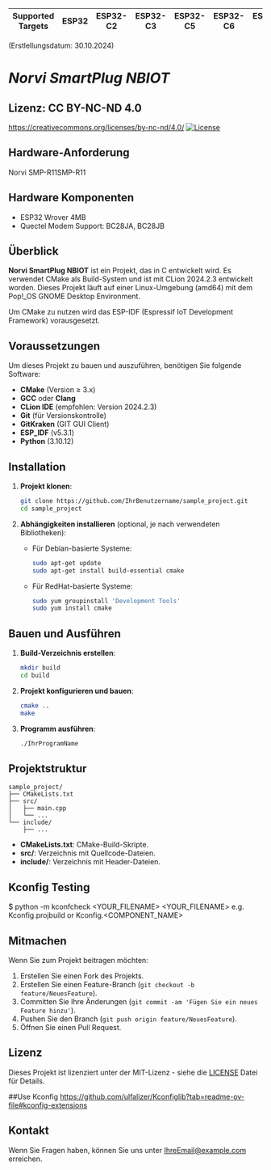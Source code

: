 | Supported Targets | ESP32 | ESP32-C2 | ESP32-C3 | ESP32-C5 | ESP32-C6 | ESP32-H2 | ESP32-P4 | ESP32-S2 | ESP32-S3 |
| ----------------- | ----- | -------- | -------- | -------- | -------- | -------- | -------- | -------- | -------- |
(Erstlellungsdatum: 30.10.2024)
# _Norvi SmartPlug NBIOT_

## Lizenz: CC BY-NC-ND 4.0
https://creativecommons.org/licenses/by-nc-nd/4.0/
[![License](https://img.shields.io/badge/LICENSE%20CC%20BY-NC-ND%20)](https://github.com/idleberg/Creative-Commons-Markdown/blob/master/4.0/by-nc-nd.markdown)



## Hardware-Anforderung
Norvi SMP-R11SMP-R11

## Hardware Komponenten 
- ESP32 Wrover 4MB
- Quectel Modem Support: BC28JA, BC28JB

## Überblick

**Norvi SmartPlug NBIOT** ist ein Projekt, das in C entwickelt wird. Es verwendet CMake als Build-System und ist mit CLion 2024.2.3 entwickelt worden. Dieses Projekt läuft auf einer Linux-Umgebung (amd64) mit dem Pop!_OS GNOME Desktop Environment.

Um CMake zu nutzen wird das ESP-IDF (Espressif IoT Development Framework) vorausgesetzt.
## Voraussetzungen

Um dieses Projekt zu bauen und auszuführen, benötigen Sie folgende Software:

- **CMake** (Version ≥ 3.x)
- **GCC** oder **Clang**
- **CLion IDE** (empfohlen: Version 2024.2.3)
- **Git** (für Versionskontrolle)
- **GitKraken** (GIT GUI Client)
- **ESP_IDF** (v5.3.1)
- **Python** (3.10.12)

## Installation

1. **Projekt klonen**:
    ```sh
    git clone https://github.com/IhrBenutzername/sample_project.git
    cd sample_project
    ```

2. **Abhängigkeiten installieren** (optional, je nach verwendeten Bibliotheken):

    - Für Debian-basierte Systeme:
      ```sh
      sudo apt-get update
      sudo apt-get install build-essential cmake
      ```

    - Für RedHat-basierte Systeme:
      ```sh
      sudo yum groupinstall 'Development Tools'
      sudo yum install cmake
      ```

## Bauen und Ausführen

1. **Build-Verzeichnis erstellen**:
    ```sh
    mkdir build
    cd build
    ```

2. **Projekt konfigurieren und bauen**:
    ```sh
    cmake ..
    make
    ```

3. **Programm ausführen**:
    ```sh
    ./IhrProgramName
    ```

## Projektstruktur

```plaintext
sample_project/
├── CMakeLists.txt
├── src/
│   ├── main.cpp
│   └── ...
└── include/
    ├── ...
```

- **CMakeLists.txt**: CMake-Build-Skripte.
- **src/**: Verzeichnis mit Quellcode-Dateien.
- **include/**: Verzeichnis mit Header-Dateien.

## Kconfig Testing
   $ python -m kconfcheck <YOUR_FILENAME>
   <YOUR_FILENAME> e.g. Kconfig.projbuild or Kconfig.<COMPONENT_NAME>

## Mitmachen

Wenn Sie zum Projekt beitragen möchten:

1. Erstellen Sie einen Fork des Projekts.
2. Erstellen Sie einen Feature-Branch (`git checkout -b feature/NeuesFeature`).
3. Committen Sie Ihre Änderungen (`git commit -am 'Fügen Sie ein neues Feature hinzu'`).
4. Pushen Sie den Branch (`git push origin feature/NeuesFeature`).
5. Öffnen Sie einen Pull Request.

## Lizenz

Dieses Projekt ist lizenziert unter der MIT-Lizenz - siehe die [LICENSE](LICENSE) Datei für Details.

##Use Kconfig
https://github.com/ulfalizer/Kconfiglib?tab=readme-ov-file#kconfig-extensions

## Kontakt

Wenn Sie Fragen haben, können Sie uns unter [IhreEmail@example.com](mailto:IhreEmail@example.com) erreichen.